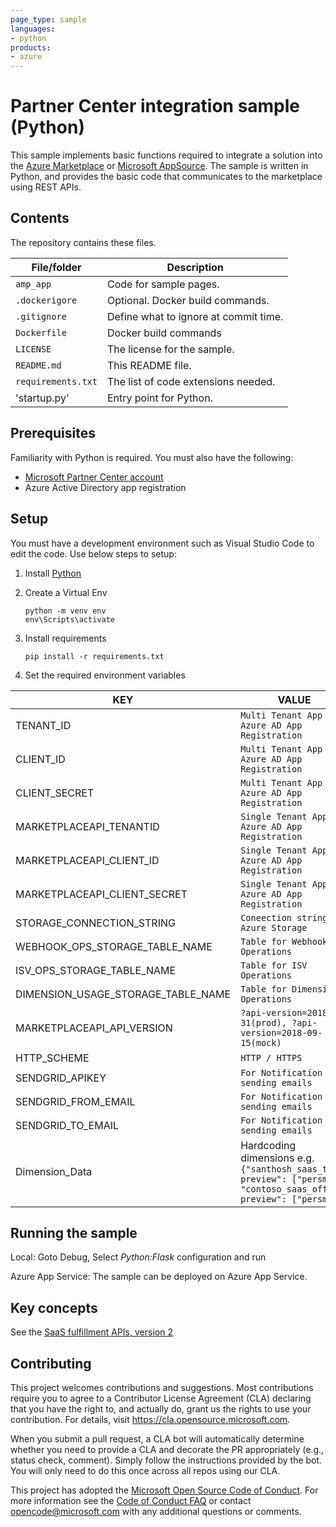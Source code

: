 ```yaml
---
page_type: sample
languages:
- python
products:
- azure
---
```


# Partner Center integration sample (Python)

<!-- 
Guidelines on README format: https://review.docs.microsoft.com/help/onboard/admin/samples/concepts/readme-template?branch=master

Guidance on onboarding samples to docs.microsoft.com/samples: https://review.docs.microsoft.com/help/onboard/admin/samples/process/onboarding?branch=master

Taxonomies for products and languages: https://review.docs.microsoft.com/new-hope/information-architecture/metadata/taxonomies?branch=master
-->

This sample implements basic functions required to integrate a solution into the [Azure Marketplace](https://azuremarketplace.microsoft.com) or [Microsoft AppSource](https://appsource.microsoft.com). The sample is written in Python, and provides the basic code that communicates to the marketplace using REST APIs.

## Contents

The repository contains these files.

| File/folder       | Description                                |
|-------------------|--------------------------------------------|
| `amp_app`         | Code for sample pages.                     |
| `.dockerigore`    | Optional. Docker build commands.           |
| `.gitignore`      | Define what to ignore at commit time.      |
| `Dockerfile  `    | Docker build commands                      |
| `LICENSE        ` | The license for the sample.               |
| `README.md`       | This README file.                          |
| `requirements.txt`| The list of code extensions needed.        |
| 'startup.py'       | Entry point for Python. |

## Prerequisites

Familiarity with Python is required. You must also have the following:

- [Microsoft Partner Center account](https://partner.microsoft.com/en-us/dashboard/home)
- Azure Active Directory app registration

## Setup

You must have a development environment such as Visual Studio Code to edit the code. Use below steps to setup:

1. Install [Python](https://www.python.org/downloads/)
2. Create a Virtual Env

    `python -m venv env`  
    `env\Scripts\activate`
3. Install requirements

    `pip install -r requirements.txt`

4. Set the required environment variables


| KEY           | VALUE       |
| ------------- |-------------|
| TENANT_ID     | `Multi Tenant App Azure AD App Registration` |
| CLIENT_ID | `Multi Tenant App Azure AD App Registration`  |
| CLIENT_SECRET  | `Multi Tenant App Azure AD App Registration`  |
| MARKETPLACEAPI_TENANTID | `Single Tenant App Azure AD App Registration`  |
| MARKETPLACEAPI_CLIENT_ID | `Single Tenant App Azure AD App Registration`  |
| MARKETPLACEAPI_CLIENT_SECRET | `Single Tenant App Azure AD App Registration`  |
| STORAGE_CONNECTION_STRING | `Coneection string for Azure Storage` |
| WEBHOOK_OPS_STORAGE_TABLE_NAME | `Table for Webhook Operations` |
| ISV_OPS_STORAGE_TABLE_NAME | `Table for ISV Operations` |
| DIMENSION_USAGE_STORAGE_TABLE_NAME | `Table for Dimension Operations` |
| MARKETPLACEAPI_API_VERSION | `?api-version=2018-08-31(prod), ?api-version=2018-09-15(mock)` |
| HTTP_SCHEME | `HTTP / HTTPS` |
| SENDGRID_APIKEY | `For Notification sending emails` |
| SENDGRID_FROM_EMAIL | `For Notification sending emails` |
| SENDGRID_TO_EMAIL | `For Notification sending emails` |
| Dimension_Data | Hardcoding dimensions e.g. `{"santhosh_saas_test-preview": ["persms"], "contoso_saas_offer-preview": ["persms"]}` |



## Running the sample

Local:
Goto Debug, Select _Python:Flask_ configuration and run

Azure App Service:
The sample can be deployed on Azure App Service.  

## Key concepts

See the [SaaS fulfillment APIs, version 2](https://docs.microsoft.com/azure/marketplace/partner-center-portal/pc-saas-fulfillment-api-v2)

## Contributing

This project welcomes contributions and suggestions.  Most contributions require you to agree to a
Contributor License Agreement (CLA) declaring that you have the right to, and actually do, grant us
the rights to use your contribution. For details, visit https://cla.opensource.microsoft.com.

When you submit a pull request, a CLA bot will automatically determine whether you need to provide
a CLA and decorate the PR appropriately (e.g., status check, comment). Simply follow the instructions
provided by the bot. You will only need to do this once across all repos using our CLA.

This project has adopted the [Microsoft Open Source Code of Conduct](https://opensource.microsoft.com/codeofconduct/).
For more information see the [Code of Conduct FAQ](https://opensource.microsoft.com/codeofconduct/faq/) or
contact [opencode@microsoft.com](mailto:opencode@microsoft.com) with any additional questions or comments.